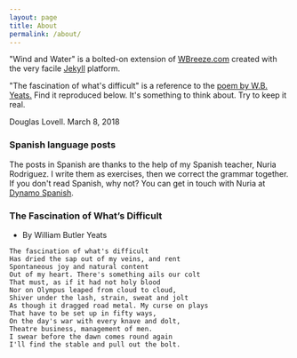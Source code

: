 ```yaml
---
layout: page
title: About
permalink: /about/
---
```


"Wind and Water" is a bolted-on extension of
[WBreeze.com](http://wbreeze.com/) created with the very
facile [Jekyll](https://jekyllrb.com/) platform.

"The fascination of what's difficult" is a reference to the
[poem by W.B. Yeats.](
https://www.poetryfoundation.org/poems/43286/the-fascination-of-whats-difficult)
Find it reproduced below.
It's something to think about. Try to keep it real.

Douglas Lovell.
March 8, 2018

### Spanish language posts

The posts in Spanish are thanks to the help of my Spanish teacher, Nuria
Rodriguez. I write them as exercises, then we correct the grammar together. If
you don't read Spanish, why not? You can get in touch with Nuria at
[Dynamo Spanish](https://dynamospanish.com/about/).

### The Fascination of What’s Difficult
- By William Butler Yeats

```
The fascination of what's difficult
Has dried the sap out of my veins, and rent
Spontaneous joy and natural content
Out of my heart. There's something ails our colt
That must, as if it had not holy blood
Nor on Olympus leaped from cloud to cloud,
Shiver under the lash, strain, sweat and jolt
As though it dragged road metal. My curse on plays
That have to be set up in fifty ways,
On the day's war with every knave and dolt,
Theatre business, management of men.
I swear before the dawn comes round again
I'll find the stable and pull out the bolt.
```

